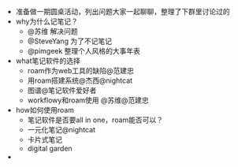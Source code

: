 - 准备做一期圆桌活动，列出问题大家一起聊聊，整理了下群里讨论过的
- why为什么记笔记？
    - @苏维 解决问题
    - @SteveYang 为了不记笔记
    - @pimgeek 整理个人风格的大事年表
- what笔记软件的选择
    - roam作为web工具的缺陷@范建忠
    - 用roam搭建系统@杰西@nightcat
    - 图谱@笔记软件爱好者
    - workflowy和roam使用 @苏维@范建忠
- how如何使用roam
    - 笔记软件是否要all in one，roam能否可以？
    - 一元化笔记@nightcat
    - 卡片式笔记
    - digital garden
- 
